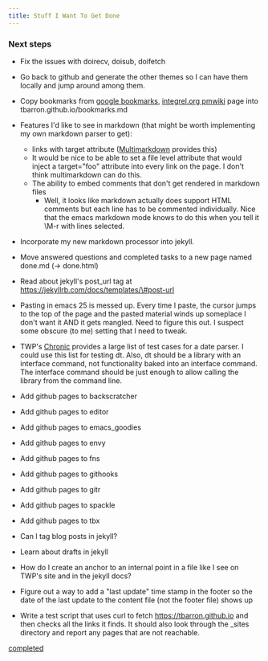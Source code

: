 ```yaml
---
title: Stuff I Want To Get Done
---
```


### Next steps ###

 * Fix the issues with doirecv, doisub, doifetch

 * Go back to github and generate the other themes so I can have them
   locally and jump around among them.

 * Copy bookmarks from
   [google bookmarks](https://www.google.com/bookmarks/),
   [integrel.org pmwiki](http://integrel.org/pmwiki/pmwiki.php?n=Tom.Bookmarks)
   page into tbarron.github.io/bookmarks.md

 * Features I'd like to see in markdown (that might be worth implementing
   my own markdown parser to get):
   * links with target attribute
     ([Multimarkdown](http://fletcherpenney.net/multimarkdown/) provides
     this)
   * It would be nice to be able to set a file level attribute that would
     inject a target="foo" attribute into every link on the page. I don't
     think multimarkdown can do this.
   * The ability to embed comments that don't get rendered in markdown
     files
     * Well, it looks like markdown actually does support HTML comments but
       each line has to be commented individually. Nice that the emacs
       markdown mode knows to do this when you tell it \M-r with lines
       selected.

 * Incorporate my new markdown processor into jekyll.

 * Move answered questions and completed tasks to a new page named
   done.md (-> done.html)

 * Read about jekyll's post_url tag at
   https://jekyllrb.com/docs/templates/\#post-url

 * Pasting in emacs 25 is messed up. Every time I paste, the cursor jumps
   to the top of the page and the pasted material winds up someplace I
   don't want it AND it gets mangled. Need to figure this out. I suspect
   some obscure (to me) setting that I need to tweak.

 * TWP's [Chronic](https://github.com/mojombo/chronic) provides a large
   list of test cases for a date parser. I could use this list for testing
   dt. Also, dt should be a library with an interface command, not
   functionality baked into an interface command. The interface command
   should be just enough to allow calling the library from the command
   line.

 * Add github pages to backscratcher

 * Add github pages to editor

 * Add github pages to emacs_goodies

 * Add github pages to envy

 * Add github pages to fns

 * Add github pages to githooks

 * Add github pages to gitr

 * Add github pages to spackle

 * Add github pages to tbx

 * Can I tag blog posts in jekyll?

 * Learn about drafts in jekyll

 * How do I create an anchor to an internal point in a file like I see on
   TWP's site and in the jekyll docs?

 * Figure out a way to add a "last update" time stamp in the footer so the
   date of the last update to the content file (not the footer file) shows
   up

 * Write a test script that uses curl to fetch https://tbarron.github.io
   and then checks all the links it finds. It should also look through the
   _sites directory and report any pages that are not reachable.

 [completed](done.html)
